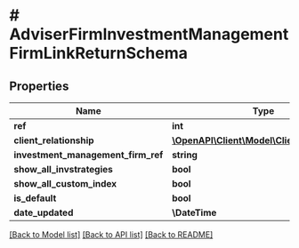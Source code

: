 # # AdviserFirmInvestmentManagementFirmLinkReturnSchema

## Properties

Name | Type | Description | Notes
------------ | ------------- | ------------- | -------------
**ref** | **int** |  |
**client_relationship** | [**\OpenAPI\Client\Model\ClientRelationship**](ClientRelationship.md) |  | [optional]
**investment_management_firm_ref** | **string** |  |
**show_all_invstrategies** | **bool** |  |
**show_all_custom_index** | **bool** |  |
**is_default** | **bool** |  |
**date_updated** | **\DateTime** |  |

[[Back to Model list]](../../README.md#models) [[Back to API list]](../../README.md#endpoints) [[Back to README]](../../README.md)
